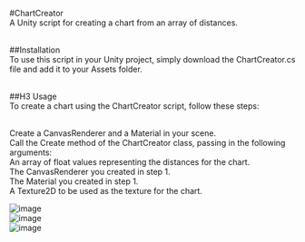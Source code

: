 #ChartCreator<br>
A Unity script for creating a chart from an array of distances.<br><br>

##Installation<br>
To use this script in your Unity project, simply download the ChartCreator.cs file and add it to your Assets folder.<br><br>


##H3 Usage<br>
To create a chart using the ChartCreator script, follow these steps:<br><br>

Create a CanvasRenderer and a Material in your scene.<br>
Call the Create method of the ChartCreator class, passing in the following arguments:<br>
An array of float values representing the distances for the chart.<br>
The CanvasRenderer you created in step 1.<br>
The Material you created in step 1.<br>
A Texture2D to be used as the texture for the chart.<br>
 
 
![image](https://user-images.githubusercontent.com/79004006/211205974-7bb20893-f664-46d8-b8ca-737820c517ee.png)<br>
![image](https://user-images.githubusercontent.com/79004006/211205921-5566f320-7979-4394-bf2c-4f7543d47ab6.png)<br>
![image](https://user-images.githubusercontent.com/79004006/211205993-8378c245-f977-492f-ac71-dccee0163040.png)<br>

